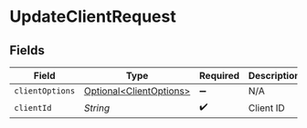 # UpdateClientRequest


## Fields

| Field                                                            | Type                                                             | Required                                                         | Description                                                      |
| ---------------------------------------------------------------- | ---------------------------------------------------------------- | ---------------------------------------------------------------- | ---------------------------------------------------------------- |
| `clientOptions`                                                  | [Optional\<ClientOptions>](../../models/shared/ClientOptions.md) | :heavy_minus_sign:                                               | N/A                                                              |
| `clientId`                                                       | *String*                                                         | :heavy_check_mark:                                               | Client ID                                                        |